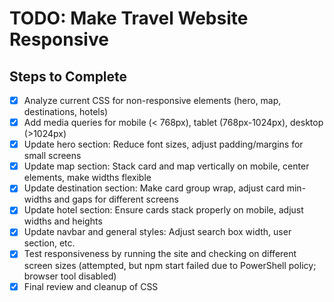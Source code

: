 # TODO: Make Travel Website Responsive

## Steps to Complete

- [x] Analyze current CSS for non-responsive elements (hero, map, destinations, hotels)
- [x] Add media queries for mobile (< 768px), tablet (768px-1024px), desktop (>1024px)
- [x] Update hero section: Reduce font sizes, adjust padding/margins for small screens
- [x] Update map section: Stack card and map vertically on mobile, center elements, make widths flexible
- [x] Update destination section: Make card group wrap, adjust card min-widths and gaps for different screens
- [x] Update hotel section: Ensure cards stack properly on mobile, adjust widths and heights
- [x] Update navbar and general styles: Adjust search box width, user section, etc.
- [x] Test responsiveness by running the site and checking on different screen sizes (attempted, but npm start failed due to PowerShell policy; browser tool disabled)
- [x] Final review and cleanup of CSS
